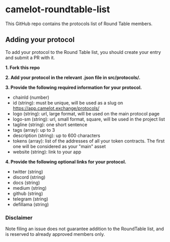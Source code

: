 # camelot-roundtable-list

This GitHub repo contains the protocols list of Round Table members.

## Adding your protocol

To add your protocol to the Round Table list, you should create your entry and submit a PR with it. 

**1. Fork this repo**

**2. Add your protocol in the relevant .json file in src/protocols/.**

**3. Provide the following required information for your protocol.**

- chainId (number)
- id (string): must be unique, will be used as a slug on https://app.camelot.exchange/protocols/<id>
- logo (string): url, large format, will be used on the main protocol page
- logo-sm (string): url, small format, square, will be used in the project list
- tagline (string): one short sentence
- tags (array): up to 3
- description (string): up to 600 characters
- tokens (array): list of the addresses of all your token contracts. The first one will be considered as your "main" asset
- website (string): link to your app

**4. Provide the following optional links for your protocol.**

- twitter (string)
- discord (string)
- docs (string)
- medium (string)
- github (string)
- telegram (string)
- defillama (string)

### Disclaimer

Note filing an issue does not guarantee addition to the RoundTable list, 
and is reserved to already approved members only.